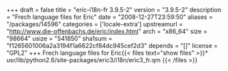 +++
draft = false
title = "eric-i18n-fr 3.9.5-2"
version = "3.9.5-2"
description = "Frech language files for Eric"
date = "2008-12-27T23:59:50"
aliases = "/packages/14596"
categories = ['locale-extra']
upstreamurl = "http://www.die-offenbachs.de/eric/index.html"
arch = "x86_64"
size = "98664"
usize = "541850"
sha1sum = "f1265601006a2a3194f1a6622cf84dc945cef2d3"
depends = "[]"
license = "GPL2"
+++
Frech language files for Eric{{< files text="show files" >}}* usr/lib/python2.6/site-packages/eric3/i18n/eric3_fr.qm
{{< /files >}}